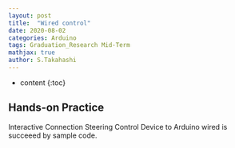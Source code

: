 ```yaml
---
layout: post
title:  "Wired control"
date: 2020-08-02
categories: Arduino
tags: Graduation_Research Mid-Term
mathjax: true
author: S.Takahashi
---
```


* content
{:toc}

## Hands-on Practice
Interactive Connection Steering Control Device to Arduino wired is succeeed by sample code.